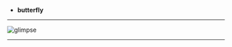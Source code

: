 - **butterfly**
---

![glimpse](https://github.com/mayuriwasu1/CSS-mini-projects/blob/main/CSSexperiments/butterfly/but.png)

---




